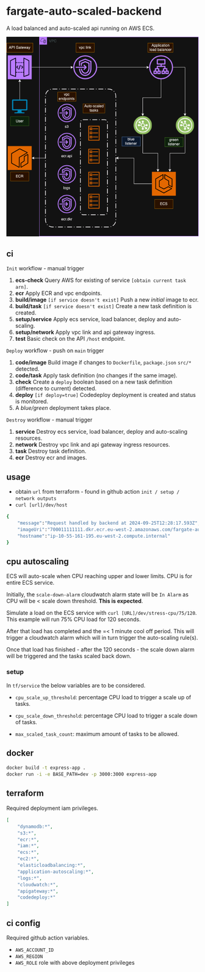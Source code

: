 # fargate-auto-scaled-backend

A load balanced and auto-scaled api running on AWS ECS.

![Infrastructure](docs/infra.drawio.png)

## ci

`Init` workflow - manual trigger

1. **ecs-check** Query AWS for existing of service `[obtain current task arn]`.
2. **ecr** Apply ECR and vpc endpoints.
3. **build/image** `[if service doesn't exist]` Push a new *initial* image to ecr.
4. **build/task** `[if service doesn't exist]` Create a new task definition is created.
5. **setup/service** Apply ecs service, load balancer, deploy and auto-scaling.
6. **setup/network** Apply vpc link and api gateway ingress.
7. **test** Basic check on the API `/host` endpoint.

`Deploy` workflow - push on `main` trigger

1. **code/image** Build image if changes to `Dockerfile`, `package.json` `src/*` detected.
2. **code/task** Apply task definition (no changes if the same image).
3. **check** Create a `deploy` boolean based on a new task definition (difference to current) detected.
4. **deploy** `[if deploy=true]` Codedeploy deployment is created and status is monitored.
5. A *blue/green* deployment takes place.

`Destroy` workflow - manual trigger

1. **service** Destroy ecs service, load balancer, deploy and auto-scaling resources.
2. **network** Destroy vpc link and api gateway ingress resources.
3. **task** Destroy task definition.
4. **ecr** Destroy ecr and images.

## usage

- obtain `url` from terraform - found in github action `init / setup / network outputs`
- `curl [url]/dev/host`
  
```sh
{
    "message":"Request handled by backend at 2024-09-25T12:28:17.593Z",
    "imageUri":"700011111111.dkr.ecr.eu-west-2.amazonaws.com/fargate-auto-scaled-backend@sha256:78dfc01946306dd6afea2b47b56e196788501bfa93c1b2ee1e90a54e72b56938",
    "hostname":"ip-10-55-161-195.eu-west-2.compute.internal"
}
```

## cpu autoscaling

ECS will auto-scale when CPU reaching upper and lower limits. CPU is for entire ECS service.

Initially, the `scale-down-alarm` cloudwatch alarm state will be `In Alarm` as CPU will be < scale down threshold. **This is expected**.

Simulate a load on the ECS service with `curl [URL]/dev/stress-cpu/75/120`. This example will run 75% CPU load for 120 seconds.

After that load has completed and the =< 1 minute cool off period. This will trigger a cloudwatch alarm which will in turn trigger the auto-scaling rule(s).

Once that load has finished - after the 120 seconds - the scale down alarm will be triggered and the tasks scaled back down.

### setup 

In `tf/service` the below variables are to be considered.

- `cpu_scale_up_threshold`: percentage CPU load to trigger a scale up of tasks.

- `cpu_scale_down_threshold`: percentage CPU load to trigger a scale down of tasks.

- `max_scaled_task_count`: maximum amount of tasks to be allowed.

## docker

```sh
docker build -t express-app .
docker run -i -e BASE_PATH=dev -p 3000:3000 express-app
```

## terraform

Required deployment iam privileges.

```json
[
    "dynamodb:*", 
    "s3:*", 
    "ecr:*", 
    "iam:*", 
    "ecs:*",
    "ec2:*", 
    "elasticloadbalancing:*",
    "application-autoscaling:*",
    "logs:*",
    "cloudwatch:*",
    "apigateway:*",
    "codedeploy:*"
]
```

## ci config

Required github action variables.
- `AWS_ACCOUNT_ID`
- `AWS_REGION`
- `AWS_ROLE` role with above deployment privileges
